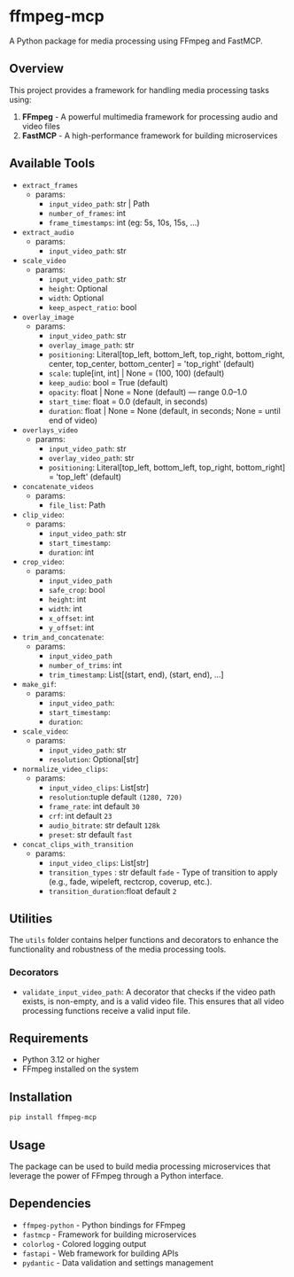 # ffmpeg-mcp

A Python package for media processing using FFmpeg and FastMCP.

## Overview

This project provides a framework for handling media processing tasks using:

1. **FFmpeg** - A powerful multimedia framework for processing audio and video files
2. **FastMCP** - A high-performance framework for building microservices

## Available Tools

- `extract_frames`
  - params:
    - `input_video_path`: str | Path
    - `number_of_frames`: int
    - `frame_timestamps`: int (eg: 5s, 10s, 15s, ...)
- `extract_audio`
  - params:
    - `input_video_path`: str
- `scale_video`
  - params:
    - `input_video_path`: str
    - `height`: Optional
    - `width`: Optional
    - `keep_aspect_ratio`: bool
- `overlay_image`
  - params:
    - `input_video_path`: str
    - `overlay_image_path`: str
    - `positioning`: Literal[top_left, bottom_left, top_right, bottom_right, center, top_center, bottom_center] = 'top_right' (default)
    - `scale`: tuple[int, int] | None = (100, 100) (default)
    - `keep_audio`: bool = True (default)
    - `opacity`: float | None = None (default) — range 0.0–1.0
    - `start_time`: float = 0.0 (default, in seconds)
    - `duration`: float | None = None (default, in seconds; None = until end of video)
- `overlays_video`
  - params:
    - `input_video_path`: str
    - `overlay_video_path`: str
    - `positioning`: Literal[top_left, bottom_left, top_right, bottom_right] = 'top_left' (default)
- `concatenate_videos`
  - params:
    - `file_list`: Path
- `clip_video`:
  - params:
    - `input_video_path`: str
    - `start_timestamp`:
    - `duration`: int
- `crop_video`:
  - params:
    - `input_video_path`
    - `safe_crop`: bool
    - `height`: int
    - `width`: int
    - `x_offset`: int
    - `y_offset`: int
- `trim_and_concatenate`:
  - params:
    - `input_video_path`
    - `number_of_trims`: int
    - `trim_timestamp`: List[(start, end), (start, end), ...]
- `make_gif`:
  - params:
    - `input_video_path`:
    - `start_timestamp`:
    - `duration`:
- `scale_video`:
  - params:
    - `input_video_path`: str
    - `resolution`: Optional[str]
- `normalize_video_clips`:
  - params:
    - `input_video_clips`: List[str]
    - `resolution`:tuple default `(1280, 720)`
    - `frame_rate`: int default `30`
    - `crf`: int default `23`
    - `audio_bitrate`: str default `128k`
    - `preset`: str default `fast`
- `concat_clips_with_transition`
  - params:
    - `input_video_clips`: List[str]
    - `transition_types` : str default `fade` - Type of transition to apply (e.g., fade, wipeleft, rectcrop, coverup, etc.).
    - `transition_duration`:float default `2`

## Utilities

The `utils` folder contains helper functions and decorators to enhance the functionality and robustness of the media processing tools.

### Decorators

- `validate_input_video_path`: A decorator that checks if the video path exists, is non-empty, and is a valid video file. This ensures that all video processing functions receive a valid input file.

## Requirements

- Python 3.12 or higher
- FFmpeg installed on the system

## Installation

```bash
pip install ffmpeg-mcp
```

## Usage

The package can be used to build media processing microservices that leverage the power of FFmpeg through a Python interface.

## Dependencies

- `ffmpeg-python` - Python bindings for FFmpeg
- `fastmcp` - Framework for building microservices
- `colorlog` - Colored logging output
- `fastapi` - Web framework for building APIs
- `pydantic` - Data validation and settings management
